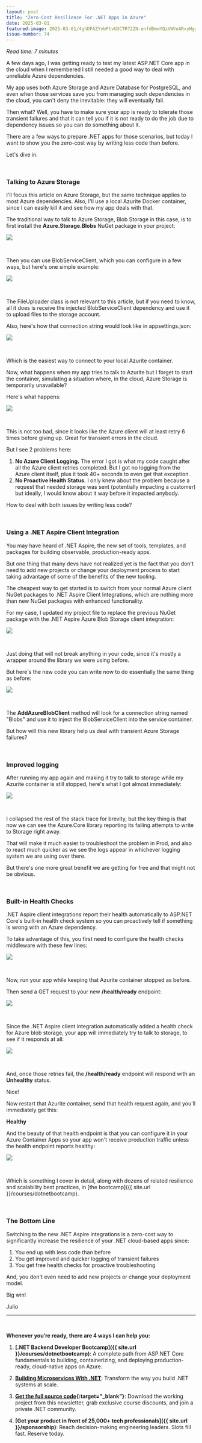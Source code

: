 ```yaml
---
layout: post
title: "Zero-Cost Resilience For .NET Apps In Azure"
date: 2025-03-01
featured-image: 2025-03-01/4ghDFAZYvbFtvU3CTR72ZN-enfdDmwYQzVWVoARxyHggr.jpeg
issue-number: 74
---
```


*Read time: 7 minutes*
​

A few days ago, I was getting ready to test my latest ASP.NET Core app in the cloud when I remembered I still needed a good way to deal with unreliable Azure dependencies.

My app uses both Azure Storage and Azure Database for PostgreSQL, and even when those services save you from managing such dependencies in the cloud, you can't deny the inevitable: they will eventually fail.

Then what? Well, you have to make sure your app is ready to tolerate those transient failures and that it can tell you if it is not ready to do the job due to dependency issues so you can do something about it.

There are a few ways to prepare .NET apps for those scenarios, but today I want to show you the zero-cost way by writing less code than before.

Let's dive in.

​

### **Talking to Azure Storage**
I'll focus this article on Azure Storage, but the same technique applies to most Azure dependencies. Also, I'll use a local Azurite Docker container, since I can easily kill it and see how my app deals with that.

The traditional way to talk to Azure Storage, Blob Storage in this case, is to first install the **Azure.Storage.Blobs** NuGet package in your project:


![](/assets/images/2025-03-01/4ghDFAZYvbFtvU3CTR72ZN-gfVnnLc9a7V31hbBNXNrS.jpeg)

​

Then you can use BlobServiceClient, which you can configure in a few ways, but here's one simple example:


![](/assets/images/2025-03-01/4ghDFAZYvbFtvU3CTR72ZN-aJqgsfM7SMGfA7QaZxM5M4.jpeg)

​

The FileUploader class is not relevant to this article, but if you need to know, all it does is receive the injected BlobServiceClient dependency and use it to upload files to the storage account.

Also, here's how that connection string would look like in appsettings.json:


![](/assets/images/2025-03-01/4ghDFAZYvbFtvU3CTR72ZN-Pfmq7UiMEkgEjuWZF5CUn.jpeg)

​

Which is the easiest way to connect to your local Azurite container.

Now, what happens when my app tries to talk to Azurite but I forget to start the container, simulating a situation where, in the cloud, Azure Storage is temporarily unavailable?

Here's what happens:


![](/assets/images/2025-03-01/4ghDFAZYvbFtvU3CTR72ZN-8ymgqmj2RkQNoFCKJUyJW7.jpeg)

​

This is not too bad, since it looks like the Azure client will at least retry 6 times before giving up. Great for transient errors in the cloud.

But I see 2 problems here:

1.  <span>**No Azure Client Logging.** The error I got is what my code caught after all the Azure client retries completed. But I got no logging from the Azure client itself, plus it took 40+ seconds to even get that exception. </span>
2.  <span>**No Proactive Health Status.** I only knew about the problem because a request that needed storage was sent (potentially impacting a customer) but ideally, I would know about it way before it impacted anybody.</span>

How to deal with both issues by writing less code?

​

### **Using a .NET Aspire Client Integration**
You may have heard of .NET Aspire, the new set of tools, templates, and packages for building observable, production-ready apps.

But one thing that many devs have not realized yet is the fact that you don't need to add new projects or change your deployment process to start taking advantage of some of the benefits of the new tooling.

The cheapest way to get started is to switch from your normal Azure client NuGet packages to .NET Aspire Client Integrations, which are nothing more than new NuGet packages with enhanced functionality.

For my case, I updated my project file to replace the previous NuGet package with the .NET Aspire Azure Blob Storage client integration:


![](/assets/images/2025-03-01/4ghDFAZYvbFtvU3CTR72ZN-xwHLCpGvrB6wL8iHoRufMg.jpeg)

​

Just doing that will not break anything in your code, since it's mostly a wrapper around the library we were using before.

But here's the new code you can write now to do essentially the same thing as before:


![](/assets/images/2025-03-01/4ghDFAZYvbFtvU3CTR72ZN-9HHh6QzCi6fVHFrQzjic4n.jpeg)

​

The **AddAzureBlobClient** method will look for a connection string named "Blobs" and use it to inject the BlobServiceClient into the service container.

But how will this new library help us deal with transient Azure Storage failures?

​

### **Improved logging**
After running my app again and making it try to talk to storage while my Azurite container is still stopped, here's what I got almost immediately:


![](/assets/images/2025-03-01/4ghDFAZYvbFtvU3CTR72ZN-3dVdGRetQTa3bEJAuGRAUS.jpeg)

​

I collapsed the rest of the stack trace for brevity, but the key thing is that now we can see the Azure.Core library reporting its failing attempts to write to Storage right away.

That will make it much easier to troubleshoot the problem in Prod, and also to react much quicker as we see the logs appear in whichever logging system we are using over there.

But there's one more great benefit we are getting for free and that might not be obvious.

​

### **Built-in Health Checks**
.NET Aspire client integrations report their health automatically to ASP.NET Core's built-in health check system so you can proactively tell if something is wrong with an Azure dependency.

To take advantage of this, you first need to configure the health checks middleware with these few lines:


![](/assets/images/2025-03-01/4ghDFAZYvbFtvU3CTR72ZN-3Ynhh3qC1XLjww1CoegnWE.jpeg)

​

Now, run your app while keeping that Azurite container stopped as before.

Then send a GET request to your new **/health/ready** endpoint:


![](/assets/images/2025-03-01/4ghDFAZYvbFtvU3CTR72ZN-5SRMZdk99pCFrWZqCoQpFt.jpeg)

​

Since the .NET Aspire client integration automatically added a health check for Azure blob storage, your app will immediately try to talk to storage, to see if it responds at all:


![](/assets/images/2025-03-01/4ghDFAZYvbFtvU3CTR72ZN-cgjqveDrGXww5La9Gwv5xa.jpeg)

​

And, once those retries fail, the **/health/ready** endpoint will respond with an **Unhealthy** status.

Nice!

Now restart that Azurite container, send that health request again, and you'll immediately get this:

**Healthy**

And the beauty of that health endpoint is that you can configure it in your Azure Container Apps so your app won't receive production traffic unless the health endpoint reports healthy:


![](/assets/images/2025-03-01/4ghDFAZYvbFtvU3CTR72ZN-enfdDmwYQzVWVoARxyHggr.jpeg)

​

Which is something I cover in detail, along with dozens of related resilience and scalability best practices, in [the bootcamp]({{ site.url }}/courses/dotnetbootcamp).

​

### **The Bottom Line**
Switching to the new .NET Aspire integrations is a zero-cost way to significantly increase the resilience of your .NET cloud-based apps since:

1.  <span>You end up with less code than before</span>
2.  <span>You get improved and quicker logging of transient failures</span>
3.  <span>You get free health checks for proactive troubleshooting</span>

And, you don't even need to add new projects or change your deployment model.

Big win!

Julio

---


<br/>


**Whenever you’re ready, there are 4 ways I can help you:**

1. **[.NET Backend Developer Bootcamp]({{ site.url }}/courses/dotnetbootcamp)**: A complete path from ASP.NET Core fundamentals to building, containerizing, and deploying production-ready, cloud-native apps on Azure.

2. **​[Building Microservices With .NET](https://dotnetmicroservices.com)**: Transform the way you build .NET systems at scale.

3. **​[​Get the full source code](https://www.patreon.com/juliocasal){:target="_blank"}**: Download the working project from this newsletter, grab exclusive course discounts, and join a private .NET community.

4. **[Get your product in front of 25,000+ tech professionals​]({{ site.url }}/sponsorship)**: Reach decision-making engineering leaders. Slots fill fast. Reserve today.
